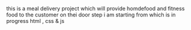 this is a meal delivery project which will provide homdefood and fitness food to the customer on thei door step
i am starting from which is in progress html , css & js
